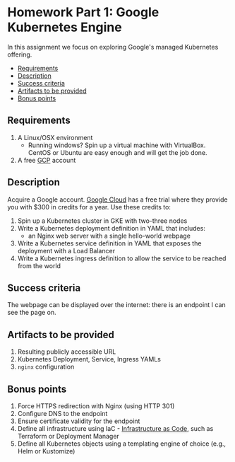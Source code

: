 # Homework Part 1: Google Kubernetes Engine

In this assignment we focus on exploring Google's managed Kubernetes offering.

<!-- toc -->

- [Requirements](#requirements)
- [Description](#description)
- [Success criteria](#success-criteria)
- [Artifacts to be provided](#artifacts-to-be-provided)
- [Bonus points](#bonus-points)

<!-- tocstop -->

## Requirements

1. A Linux/OSX environment
    - Running windows? Spin up a virtual machine with VirtualBox. CentOS or Ubuntu are easy enough and will get the job done.
1. A free [GCP](https://cloud.google.com/free) account

## Description

Acquire a Google account. [Google Cloud](cloud.google.com) has a free trial where they provide you with $300 in credits for a year. Use these credits to:

1. Spin up a Kubernetes cluster in GKE with two-three nodes
1. Write a Kubernetes deployment definition in YAML that includes:
    - an Nginx web server with a single hello-world webpage
1. Write a Kubernetes service definition in YAML that exposes the deployment with a Load Balancer
1. Write a Kubernetes ingress definition to allow the service to be reached from the world

## Success criteria

The webpage can be displayed over the internet: there is an endpoint I can see the page on.

## Artifacts to be provided

1. Resulting publicly accessible URL
1. Kubernetes Deployment, Service, Ingress YAMLs
1. `nginx` configuration

## Bonus points

1. Force HTTPS redirection with Nginx (using HTTP 301)
1. Configure DNS to the endpoint
1. Ensure certificate validity for the endpoint
1. Define all infrastructure using IaC - [Infrastructure as Code](iac.md), such as Terraform or Deployment Manager
1. Define all Kubernetes objects using a templating engine of choice (e.g., Helm or Kustomize)
